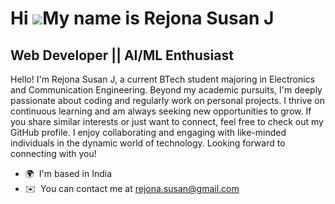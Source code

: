 Hi ![](https://user-images.githubusercontent.com/18350557/176309783-0785949b-9127-417c-8b55-ab5a4333674e.gif)My name is Rejona Susan J
======================================================================================================================================

Web Developer || AI/ML Enthusiast
---------------------------------

Hello! I'm Rejona Susan J, a current BTech student majoring in Electronics and Communication Engineering. Beyond my academic pursuits, I'm deeply passionate about coding and regularly work on personal projects. I thrive on continuous learning and am always seeking new opportunities to grow. If you share similar interests or just want to connect, feel free to check out my GitHub profile. I enjoy collaborating and engaging with like-minded individuals in the dynamic world of technology. Looking forward to connecting with you!

* 🌍  I'm based in India
* ✉️  You can contact me at [rejona.susan@gmail.com](mailto:rejona.susan@gmail.com)

